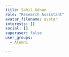 ```yaml
---
title: Sahil Adnan
role: "Research Assistant"
avatar_filename: avatar
interests: []
social: []
superuser: false
user_groups:
  - Alumni

---
```

